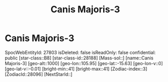 ﻿---
title: "Canis Majoris-3"
location: [-15.63,105.95,1000]
type: Station
tags:
- astro/Star

---

# Canis Majoris-3

SpocWebEntityId: 27803
isDeleted: false
isReadOnly: false
confidential: public
[star-class::B8]
[star-class-id::28188]
[Mass-sol::]
[name::Canis Majoris-3]
[geo-alt::1000]
[geo-lon::105.95]
[geo-lat::-15.63]
[geo-lon-v::0]
[geo-lat-v::-0.01]
[bright-min::41]
[bright-max::41]
[Zodiac-index::3]
[ZodiacId::28096]
[NextStarId::]

